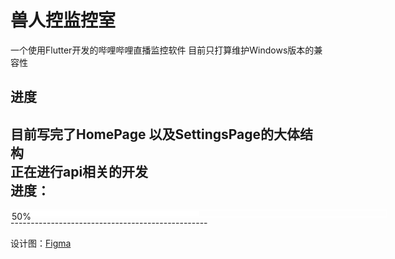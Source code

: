# 兽人控监控室 
一个使用Flutter开发的哔哩哔哩直播监控软件
目前只打算维护Windows版本的兼容性  
## 进度  
目前写完了HomePage 以及SettingsPage的大体结构  
正在进行api相关的开发  
进度：  
 -------------------------------------------------
<div style="width:600px;height:10px;border:1px solid white"><div style="width:50%;height:8px;background-color:white;margin:1px">50%</div></div>
 -------------------------------------------------


 设计图：[Figma](https://www.figma.com/file/8A6q8s9eflyM9bNr9NSzRP/SrkMonitor?node-id=0%3A1)  

